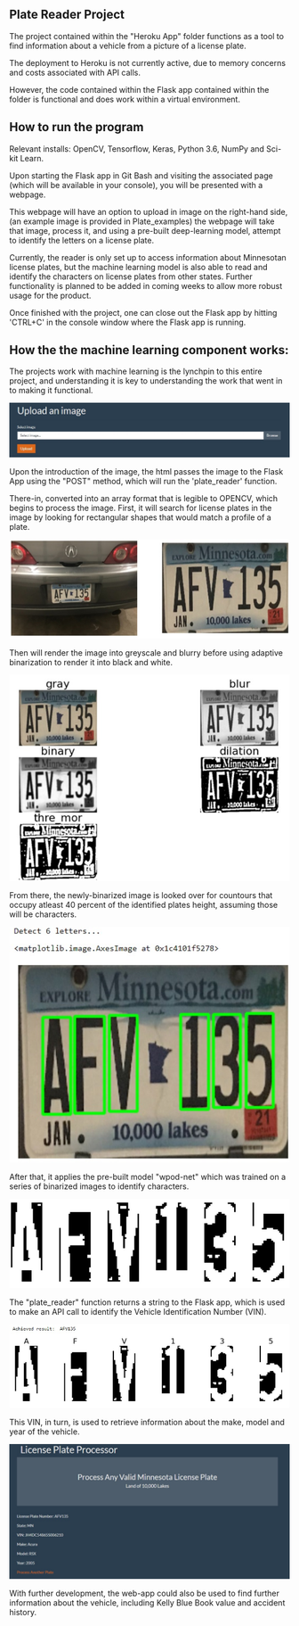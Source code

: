 ## Plate Reader Project

The project contained within the "Heroku App" folder functions as a tool to find information about a vehicle from a picture of a license plate.

The deployment to Heroku is not currently active, due to memory concerns and costs associated with API calls.

However, the code contained within the Flask app contained within the folder is functional and does work within a virtual environment.


## How to run the program

Relevant installs: OpenCV, Tensorflow, Keras, Python 3.6, NumPy and Sci-kit Learn.

Upon starting the Flask app in Git Bash and visiting the associated page (which will be available in your console), you will be presented with a webpage.

This webpage will have an option to upload in image on the right-hand side, (an example image is provided in Plate_examples) the webpage will take that image, process it, and using a pre-built deep-learning model, attempt to identify the letters on a license plate.

Currently, the reader is only set up to access information about Minnesotan license plates, but the machine learning model is also able to read and identify the characters on license plates from other states.
Further functionality is planned to be added in coming weeks to allow more robust usage for the product.

Once finished with the project, one can close out the Flask app by hitting 'CTRL+C' in the console window where the Flask app is running.



## How the the machine learning component works:

The projects work with machine learning is the lynchpin to this entire project, and understanding it is key to understanding the work that went in to making it functional.

![landing_page](Images\starting_page.jpg)

Upon the introduction of the image, the html passes the image to the Flask App using the "POST" method, which will run the 'plate_reader' function.

There-in, converted into an array format that is legible to OPENCV, which begins to process the image. First, it will search for license plates in the image by looking for rectangular shapes that would match a profile of a plate.

![plate_finder](Images\plate_finder.jpg)

Then will render the image into greyscale and blurry before using adaptive binarization to render it into black and white.

![processing](Images\plate_processor.jpg)

From there, the newly-binarized image is looked over for countours that occupy atleast 40 percent of the identified plates height, assuming those will be characters.

![contour](Images\countour_finder.jpg)

After that, it applies the pre-built model "wpod-net" which was trained on a series of binarized images to identify characters.

![binarized](Images\separated_characters.jpg)

The "plate_reader" function returns a string to the Flask app, which is used to make an API call to identify the Vehicle Identification Number (VIN).

![final_result](Images\final_result.jpg)

This VIN, in turn, is used to retrieve information about the make, model and year of the vehicle.

![returned_page](Images\returned.jpg)

With further development, the web-app could also be used to find further information about the vehicle, including Kelly Blue Book value and accident history.